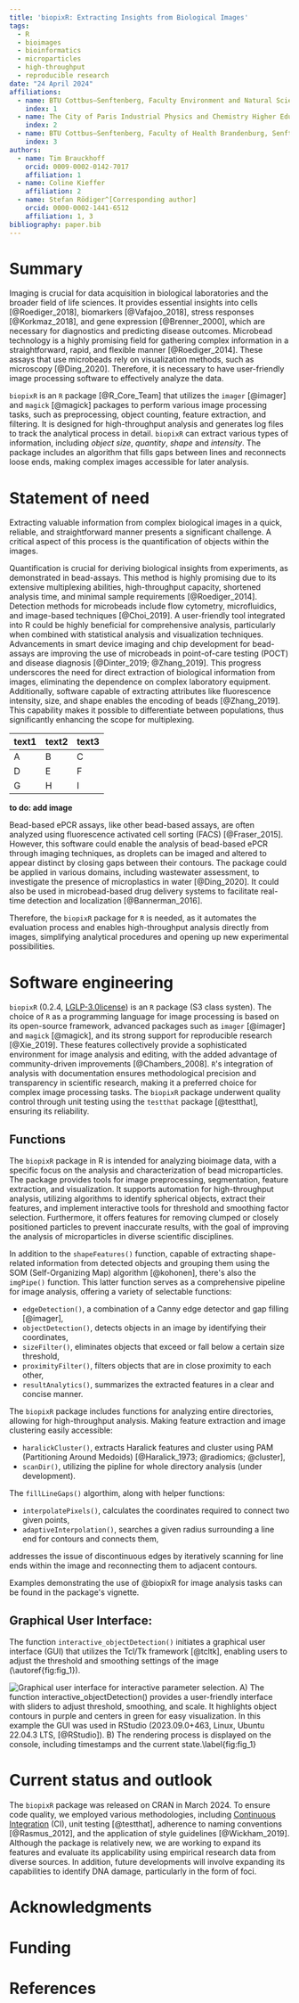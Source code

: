 ```yaml
---
title: 'biopixR: Extracting Insights from Biological Images'
tags:
  - R
  - bioimages
  - bioinformatics
  - microparticles
  - high-throughput
  - reproducible research
date: "24 April 2024"
affiliations:
  - name: BTU Cottbus–Senftenberg, Faculty Environment and Natural Sciences, Senftenberg, Germany
    index: 1
  - name: The City of Paris Industrial Physics and Chemistry Higher Educational Institution, Paris, France
    index: 2
  - name: BTU Cottbus–Senftenberg, Faculty of Health Brandenburg, Senftenberg, Germany
    index: 3
authors:
  - name: Tim Brauckhoff
    orcid: 0009-0002-0142-7017
    affiliation: 1
  - name: Coline Kieffer
    affiliation: 2
  - name: Stefan Rödiger^[Corresponding author]
    orcid: 0000-0002-1441-6512
    affiliation: 1, 3
bibliography: paper.bib
---
```


# Summary

Imaging is crucial for data acquisition in biological laboratories and the
broader field of life sciences. It provides essential insights into cells
[@Roediger_2018], biomarkers [@Vafajoo_2018], stress responses
[@Korkmaz_2018], and gene expression [@Brenner_2000], which are necessary
for diagnostics and predicting disease outcomes. Microbead technology is a
highly promising field for gathering complex information in a straightforward,
rapid, and flexible manner [@Roediger_2014]. These assays that use microbeads
rely on visualization methods, such as microscopy [@Ding_2020]. Therefore, it
is necessary to have user-friendly image processing software to effectively
analyze the data.

`biopixR` is an `R` package [@R_Core_Team] that utilizes the `imager`
[@imager] and `magick` [@magick] packages to perform various image
processing tasks, such as preprocessing, object counting, feature extraction,
and filtering. It is designed for high-throughput analysis and generates log
files to track the analytical process in detail. `biopixR` can extract various
types of information, including *object size*, *quantity*, *shape* and
*intensity*. The package includes an algorithm that fills gaps between lines and
reconnects loose ends, making complex images accessible for later analysis.

# Statement of need

Extracting valuable information from complex biological images in a quick,
reliable, and straightforward manner presents a significant challenge. A
critical aspect of this process is the quantification of objects within the
images.

Quantification is crucial for deriving biological insights from experiments, as
demonstrated in bead-assays. This method is highly promising due to its
extensive multiplexing abilities, high-throughput capacity, shortened analysis
time, and minimal sample requirements [@Roediger_2014]. Detection methods for
microbeads include flow cytometry, microfluidics, and image-based techniques
[@Choi_2019]. A user-friendly tool integrated into R could be highly
beneficial for comprehensive analysis, particularly when combined with
statistical analysis and visualization techniques. Advancements in smart device
imaging and chip development for bead-assays are improving the use of microbeads
in point-of-care testing (POCT) and disease diagnosis [@Dinter_2019;
@Zhang_2019]. This progress underscores the need for direct extraction of
biological information from images, eliminating the dependence on complex
laboratory equipment. Additionally, software capable of extracting attributes
like fluorescence intensity, size, and shape enables the encoding of beads
[@Zhang_2019]. This capability makes it possible to differentiate between
populations, thus significantly enhancing the scope for multiplexing.

text1 | text2 | text3 
--- | --- | ---
A | B | C
D | E | F
G | H | I

**to do: add image**

Bead-based ePCR assays, like other bead-based assays, are often analyzed using
fluorescence activated cell sorting (FACS) [@Fraser_2015]. However, this
software could enable the analysis of bead-based ePCR through imaging
techniques, as droplets can be imaged and altered to appear distinct by closing
gaps between their contours. The package could be applied in various domains,
including wastewater assessment, to investigate the presence of microplastics in
water [@Ding_2020]. It could also be used in microbead-based drug delivery
systems to facilitate real-time detection and localization [@Bannerman_2016].

Therefore, the `biopixR` package for `R` is needed, as it automates the
evaluation process and enables high-throughput analysis directly from images,
simplifying analytical procedures and opening up new experimental possibilities.

# Software engineering

`biopixR` (0.2.4, 
[LGLP-3.0license](https://www.gnu.org/licenses/lgpl-3.0.en.html)) is an `R` 
package (S3 class systen). The choice of `R` as a programming language for image
processing is based on its open-source framework, advanced packages such as
`imager` [@imager] and `magick` [@magick], and its strong support for
reproducible research [@Xie_2019]. These features collectively provide a
sophisticated environment for image analysis and editing, with the added
advantage of community-driven improvements [@Chambers_2008]. `R`'s
integration of analysis with documentation ensures methodological precision and
transparency in scientific research, making it a preferred choice for complex
image processing tasks. The `biopixR` package underwent quality control through
unit testing using the `testthat` package [@testthat], ensuring its
reliability.

## Functions

The `biopixR` package in R is intended for analyzing bioimage data, with a
specific focus on the analysis and characterization of bead microparticles. The
package provides tools for image preprocessing, segmentation, feature
extraction, and visualization. It supports automation for high-throughput
analysis, utilizing algorithms to identify spherical objects, extract their
features, and implement interactive tools for threshold and smoothing factor
selection. Furthermore, it offers features for removing clumped or closely
positioned particles to prevent inaccurate results, with the goal of improving
the analysis of microparticles in diverse scientific disciplines.

In addition to the `shapeFeatures()` function, capable of extracting
shape-related information from detected objects and grouping them using the SOM
(Self-Organizing Map) algorithm [@kohonen], there's also the `imgPipe()`
function. This latter function serves as a comprehensive pipeline for image
analysis, offering a variety of selectable functions:

* `edgeDetection()`, a combination of a Canny edge detector and gap filling [@imager],
* `objectDetection()`, detects objects in an image by identifying their coordinates,
* `sizeFilter()`, eliminates objects that exceed or fall below a certain size threshold,
* `proximityFilter()`, filters objects that are in close proximity to each other,
* `resultAnalytics()`, summarizes the extracted features in a clear and concise manner.

The `biopixR` package includes functions for analyzing entire directories,
allowing for high-throughput analysis. Making feature extraction and image
clustering easily accessible:

* `haralickCluster()`, extracts Haralick features and cluster using PAM (Partitioning Around Medoids) [@Haralick_1973; @radiomics; @cluster],
* `scanDir()`, utilizing the pipline for whole directory analysis (under development).

The `fillLineGaps()` algorthim, along with helper functions:

* `interpolatePixels()`, calculates the coordinates required to connect two given points,
* `adaptiveInterpolation()`, searches a given radius surrounding a line end for contours and connects them,

addresses the issue of discontinuous edges by iteratively scanning for line ends
within the image and reconnecting them to adjacent contours.

Examples demonstrating the use of @biopixR for image analysis tasks can be found
in the package's vignette.

## Graphical User Interface:

The function `interactive_objectDetection()` initiates a graphical user
interface (GUI) that utilizes the Tcl/Tk framework [@tcltk], enabling users to
adjust the threshold and smoothing settings of the image
(\\autoref{fig:fig\_1}).

![Graphical user interface for interactive parameter selection. A) The function `interactive_objectDetection()` provides a user-friendly interface with sliders to adjust threshold, smoothing, and scale. It highlights object contours in purple and centers in green for easy visualization. In this example the GUI was used in `RStudio` (2023.09.0+463, Linux, Ubuntu 22.04.3 LTS, [@RStudio]). B) The rendering process is displayed on the console, including timestamps and the current state.\label{fig:fig_1}](fig_1.png)

# Current status and outlook

The `biopixR` package was released on CRAN in March 2024. To ensure code
quality, we employed various methodologies, including [Continuous Integration](https://github.com/Brauckhoff/biopixR/blob/main/.github/workflows/R-CMD-check.yml)
(CI), unit testing [@testthat], adherence to naming conventions
[@Rasmus_2012], and the application of style guidelines [@Wickham_2019].
Although the package is relatively new, we are working to expand its features
and evaluate its applicability using empirical research data from diverse
sources. In addition, future developments will involve expanding its
capabilities to identify DNA damage, particularly in the form of foci.

# Acknowledgments



# Funding



# References

